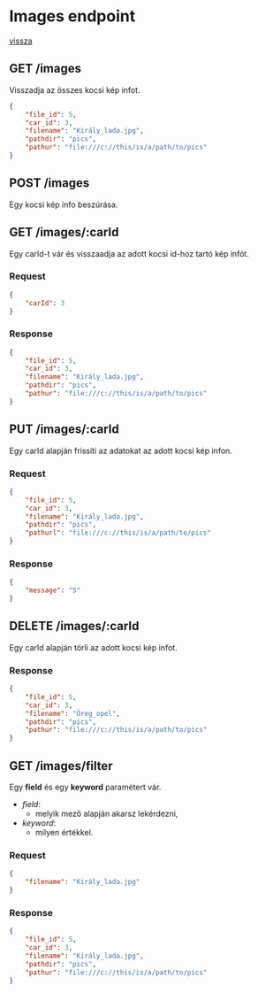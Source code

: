 # Images endpoint

[vissza](index.md)

## **GET** /images
Visszadja az összes kocsi kép infot.
	
```json
{
	"file_id": 5,
	"car_id": 3,
	"filename": "Király_lada.jpg",		
	"pathdir": "pics",
	"pathur": "file:///c://this/is/a/path/to/pics"
}
```

## **POST** /images
Egy kocsi kép info beszúrása.

## **GET** /images/:carId
Egy carId-t vár és visszaadja az adott kocsi id-hoz tartó kép infót.

### Request
```json
{
	"carId": 3
}
```
### Response
```json
{
	"file_id": 5,
	"car_id": 3,
	"filename": "Király_lada.jpg",		
	"pathdir": "pics",
	"pathur": "file:///c://this/is/a/path/to/pics"
}
```

## **PUT** /images/:carId
Egy carId alapján frissíti az adatokat az adott kocsi kép infon.

### Request
```json
{
	"file_id": 5,
	"car_id": 3,
	"filename": "Király_lada.jpg",		
	"pathdir": "pics",
	"pathurl": "file:///c://this/is/a/path/to/pics"
}
```

### Response
```json
{
    "message": "5"
}
```

## **DELETE** /images/:carId
Egy carId alapján törli az adott kocsi kép infot.

### Response
```json
{
	"file_id": 5,
	"car_id": 3,
	"filename": "Öreg_opel",		
	"pathdir": "pics",
	"pathur": "file:///c://this/is/a/path/to/pics"
}
```

## **GET** /images/filter
Egy **field** és egy **keyword** paramétert vár.
* *field*: 
	* melyik mező alapján akarsz lekérdezni,
* *keyword*: 
	* milyen értékkel.

### Request
```json
{
	"filename": "Király_lada.jpg"
}
```
### Response
```json
{
	"file_id": 5,
	"car_id": 3,
	"filename": "Király_lada.jpg",		
	"pathdir": "pics",
	"pathur": "file:///c://this/is/a/path/to/pics"
}
```

